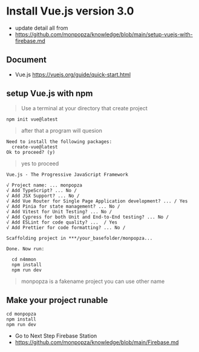 # Install Vue.js version 3.0
- update detail all from 
- https://github.com/monpopza/knowledge/blob/main/setup-vuejs-with-firebase.md
## Document 
- Vue.js https://vuejs.org/guide/quick-start.html

## setup Vue.js with npm
> Use a terminal at your directory that create project
```
npm init vue@latest
```
> after that a program will quesion
```
Need to install the following packages:
  create-vue@latest
Ok to proceed? (y)
```
> yes to proceed 
```
Vue.js - The Progressive JavaScript Framework

√ Project name: ... monpopza
√ Add TypeScript? ... No / 
√ Add JSX Support? ... No /
√ Add Vue Router for Single Page Application development? ... / Yes
√ Add Pinia for state management? ... No /
√ Add Vitest for Unit Testing? ... No / 
√ Add Cypress for both Unit and End-to-End testing? ... No / 
√ Add ESLint for code quality? ...  / Yes
√ Add Prettier for code formatting? ... No /

Scaffolding project in ***/your_basefolder/monpopza...

Done. Now run:

  cd n4mmon
  npm install
  npm run dev

```
> monpopza is a fakename project you can use other name
## Make your project runable
```
cd monpopza
npm install
npm run dev
```

- Go to Next Step Firebase Station
- https://github.com/monpopza/knowledge/blob/main/Firebase.md
